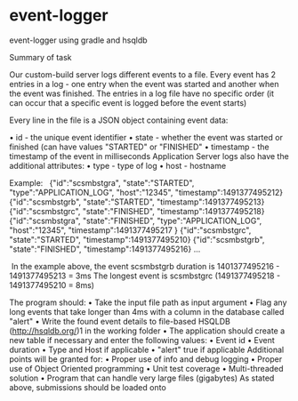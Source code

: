 # event-logger
event-logger using gradle and hsqldb

Summary of task 

Our custom-build server logs different events to a file. Every event has 2 entries in a log - one entry when the event was started and another when the event was finished. The entries in a log file have no specific order (it can occur that a specific event is logged before the event starts) 

Every line in the file is a JSON object containing event data:

• id - the unique event identifier 
• state - whether the event was started or finished (can have values "STARTED" or "FINISHED" 
• timestamp - the timestamp of the event in milliseconds 
Application Server logs also have the additional attributes: 
• type - type of log 
• host - hostname

Example:  
{"id":"scsmbstgra", "state":"STARTED", "type":"APPLICATION_LOG", "host":"12345", "timestamp":1491377495212} {"id":"scsmbstgrb", "state":"STARTED", "timestamp":1491377495213} {"id":"scsmbstgrc", "state":"FINISHED", "timestamp":1491377495218} {"id":"scsmbstgra", "state":"FINISHED", "type":"APPLICATION_LOG", "host":"12345", "timestamp":1491377495217 } {"id":"scsmbstgrc", "state":"STARTED", "timestamp":1491377495210} {"id":"scsmbstgrb", "state":"FINISHED", "timestamp":1491377495216} ...

 In the example above, the event scsmbstgrb duration is 1401377495216 - 1491377495213 = 3ms 
 The longest event is scsmbstgrc (1491377495218 - 1491377495210 = 8ms)
 
The program should:
• Take the input file path as input argument 
• Flag any long events that take longer than 4ms with a column in the database called "alert" 
• Write the found event details to file-based HSQLDB (http://hsqldb.org/)1 in the working folder 
• The application should create a new table if necessary and enter the following values: 
• Event id • Event duration 
• Type and Host if applicable 
• "alert" true if applicable Additional points will be granted for:
• Proper use of info and debug logging 
• Proper use of Object Oriented programming • Unit test coverage 
• Multi-threaded solution • Program that can handle very large files (gigabytes) As stated above, submissions should be loaded onto 
